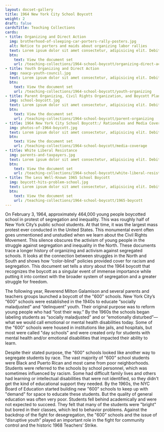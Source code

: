```yaml
---
layout: docset-gallery
title: 1964 New York City School Boycott
weight: 2
draft: false
cardsTitle: Teaching Collections
cards:
- title: Organizing and Direct Action
  img: brotherhood-of-sleeping-car-porters-rally-posters.jpg
  alt: Notice to porters and maids about organizing labor rallies
  text: Lorem ipsum dolor sit amet consectetur, adipisicing elit. Debitis, suscipit? Cum, esse. Molestias reiciendis, aperiam qui aut doloribus nihil aspernatur?
  btn:
    text: View the document set
    url: /teaching-collections/1964-school-boycott/organizing-direct-action
- title: Youth Organizing and Direct Action
  img: naacp-youth-council.jpg
  text: Lorem ipsum dolor sit amet consectetur, adipisicing elit. Debitis, suscipit? Cum, esse. Molestias reiciendis, aperiam qui aut doloribus nihil aspernatur?
  btn:
    text: View the document set
    url: /teaching-collections/1964-school-boycott/youth-organizing
- title: Parent Organizing, Civil Rights Organization, and Boycott Planning
  img: school-boycott.jpg
  text: Lorem ipsum dolor sit amet consectetur, adipisicing elit. Debitis, suscipit? Cum, esse. Molestias reiciendis, aperiam qui aut doloribus nihil aspernatur?
  btn:
    text: View the document set
    url: /teaching-collections/1964-school-boycott/parent-organizing
- title: 1964 New York City School Boycott:/ Rationales and Media Coverage
  img: photos-of-1964-boycott.jpg
  text: Lorem ipsum dolor sit amet consectetur, adipisicing elit. Debitis, suscipit? Cum, esse. Molestias reiciendis, aperiam qui aut doloribus nihil aspernatur?
  btn:
    text: View the document set
    url: /teaching-collections/1964-school-boycott/media-coverage
- title: White Liberal Resistance
  img: parents-and-taxpayers.jpg
  text: Lorem ipsum dolor sit amet consectetur, adipisicing elit. Debitis, suscipit? Cum, esse. Molestias reiciendis, aperiam qui aut doloribus nihil aspernatur?
  btn:
    text: View the document set
    url: /teaching-collections/1964-school-boycott/white-liberal-resistance
- title: The Less Well-Known 1965 School Boycott
  img: boycott-hits-problem-school.jpg
  text: Lorem ipsum dolor sit amet consectetur, adipisicing elit. Debitis, suscipit? Cum, esse. Molestias reiciendis, aperiam qui aut doloribus nihil aspernatur?
  btn:
    text: View the document set
    url: /teaching-collections/1964-school-boycott/1965-boycott
---
```

On February 3, 1964, approximately 464,000 young people  boycotted school in protest of segregation and inequality. This was roughly half of New York City’s public school students. At that time, it was the largest mass protest ever conducted in the United States. This monumental event often goes unmentioned and unstudied when we learn about the Civil Rights Movement. This silence obscures the activism of young people in the struggle against segregation and inequality in the North. These documents trace a longer history of organizing and activism against segregated schools. It looks at the connection between struggles in the North and South and shows how “color-blind” policies provided cover for racism and segregation. This document set tells a story about the 1964 boycott that recognizes the boycott as a singular event of immense importance while putting it into context with the broader system of segregation and a greater struggle for freedom.

The following year, Reverend Milton Galamison and several parents and teachers groups launched a boycott of the "600" schools. New York City’s “600” schools were established in the 1940s to educate “socially maladjusted” and “delinquent” youth. Their original purpose was to reform young people who had “lost their way.” By the 1960s the schools began labeling students as “socially maladjusted” and or “emotionally disturbed”—what we would call emotional or mental health disabilities today. Some of the "600" schools were housed in institutions like jails, and hospitals, but most were called "day schools" and were created only for students with mental health and/or emotional disabilities that impacted their ability to learn.

Despite their stated purpose, the "600" schools looked like another way to segregate students by race. The vast majority of "600" school students were Black and Puerto Rican and most came from poor neighborhoods. Students were referred to the schools by school personnel, which was sometimes influenced by racism. Some had difficult family lives and others had learning or intellectual disabilities that were not identified, so they didn't get the kind of educational support they needed. By the 1960s, the NYC Board of Education started building new "600" schools to keep up with "demand" for space to educate these students. But the quality of general education was often very poor. Students fell behind academically and were not expected to succeed. They felt that many of the students were "bright" but bored in their classes, which led to behavior problems. Against the backdrop of the fight for desegregation, the "600" schools and the issue of “disruptive youth” played an important role in the fight for community control and the historic 1968 Teachers’ Strike.

